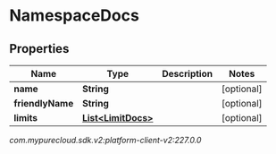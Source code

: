 # NamespaceDocs


## Properties

| Name | Type | Description | Notes |
| ------------ | ------------- | ------------- | ------------- |
| **name** | **String** |  |  [optional] |
| **friendlyName** | **String** |  |  [optional] |
| **limits** | [**List&lt;LimitDocs&gt;**](LimitDocs) |  |  [optional] |




_com.mypurecloud.sdk.v2:platform-client-v2:227.0.0_
